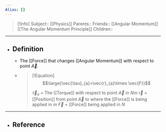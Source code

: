 ```yaml
---
Alias: []
---
```

> [!Info]
> Subject:: [[Physics]]
> Parents:: 
> Friends:: [[Angular Momentum]] [[The Angular Momentum Principle]]
> Children:: 
---
- ## Definition
	- The [[Force]] that changes [[Angular Momentum]] with respect to point $\vec{A}$.
	- > [!Equation]
	  > $$\large{\vec{\tau}_{a}=\vec{r}_{a}\times \vec{F}}$$
	  > 
	  > $\vec{\tau}_{a}$ = The [[Torque]] with respect to point $\vec{A}$ in $Nm$
	  > $\vec{r}$ = [[Position]] from point $\vec{A}$ to where the [[Force]] is being applied in $m$
	  > $\vec{F}$ = [[Force]] being applied in $N$
---
- ## Reference